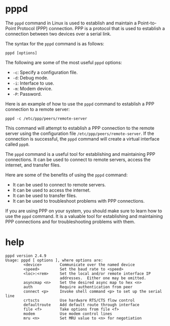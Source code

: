# pppd

The `pppd` command in Linux is used to establish and maintain a Point-to-Point Protocol (PPP) connection. PPP is a protocol that is used to establish a connection between two devices over a serial link.

The syntax for the `pppd` command is as follows:

```
pppd [options]
```

The following are some of the most useful `pppd` options:

* `-c`: Specify a configuration file.
* `-d`: Debug mode.
* `-i`: Interface to use.
* `-m`: Modem device.
* `-P`: Password.

Here is an example of how to use the `pppd` command to establish a PPP connection to a remote server:

```
pppd -c /etc/ppp/peers/remote-server
```

This command will attempt to establish a PPP connection to the remote server using the configuration file `/etc/ppp/peers/remote-server`. If the connection is successful, the `pppd` command will create a virtual interface called `ppp0`.

The `pppd` command is a useful tool for establishing and maintaining PPP connections. It can be used to connect to remote servers, access the internet, and transfer files.

Here are some of the benefits of using the `pppd` command:

* It can be used to connect to remote servers.
* It can be used to access the internet.
* It can be used to transfer files.
* It can be used to troubleshoot problems with PPP connections.

If you are using PPP on your system, you should make sure to learn how to use the `pppd` command. It is a valuable tool for establishing and maintaining PPP connections and for troubleshooting problems with them.




# help 

```
pppd version 2.4.9
Usage: pppd [ options ], where options are:
        <device>        Communicate over the named device
        <speed>         Set the baud rate to <speed>
        <loc>:<rem>     Set the local and/or remote interface IP
                        addresses.  Either one may be omitted.
        asyncmap <n>    Set the desired async map to hex <n>
        auth            Require authentication from peer
        connect <p>     Invoke shell command <p> to set up the serial line
        crtscts         Use hardware RTS/CTS flow control
        defaultroute    Add default route through interface
        file <f>        Take options from file <f>
        modem           Use modem control lines
        mru <n>         Set MRU value to <n> for negotiation
```
